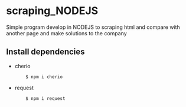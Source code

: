 # scraping_NODEJS
Simple program develop in NODEJS to scraping html and compare with another page and make solutions to the company

## Install dependencies
* cherio 
    ```node
        $ npm i cherio
    ```
* request
    ```node
        $ npm i request
    ```